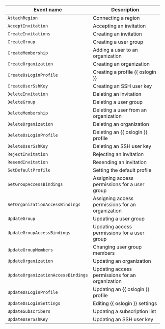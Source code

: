 Event name | Description
--- | ---
`AttachRegion` | Connecting a region
`AcceptInvitation` | Accepting an invitation
`CreateInvitations` | Creating an invitation
`CreateGroup` | Creating a user group
`CreateMembership` | Adding a user to an organization
`CreateOrganization` | Creating an organization
`CreateOsLoginProfile` | Creating a profile {{ oslogin }}
`CreateUserSshKey` | Creating an SSH user key
`DeleteInvitation` | Deleting an invitation
`DeleteGroup` | Deleting a user group
`DeleteMembership` | Deleting a user from an organization
`DeleteOrganization` | Deleting an organization
`DeleteOsLoginProfile` | Deleting an {{ oslogin }} profile
`DeleteUserSshKey` | Deleting an SSH user key
`RejectInvitation` | Rejecting an invitation
`ResendInvitation` | Resending an invitation
`SetDefaultProfile` | Setting the default profile
`SetGroupAccessBindings` | Assigning access permissions for a user group
`SetOrganizationAccessBindings` | Assigning access permissions for an organization
`UpdateGroup` | Updating a user group
`UpdateGroupAccessBindings` | Updating access permissions for a user group
`UpdateGroupMembers` | Changing user group members
`UpdateOrganization` | Updating an organization
`UpdateOrganizationAccessBindings` | Updating access permissions for an organization
`UpdateOsLoginProfile` | Updating an {{ oslogin }} profile
`UpdateOsLoginSettings` | Editing {{ oslogin }} settings
`UpdateSubscribers` | Updating a subscription list
`UpdateUserSshKey` | Updating an SSH user key